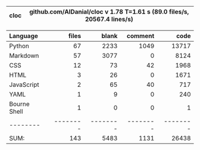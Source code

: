 cloc|github.com/AlDanial/cloc v 1.78  T=1.61 s (89.0 files/s, 20567.4 lines/s)
--- | ---

Language|files|blank|comment|code
:-------|-------:|-------:|-------:|-------:
Python|67|2233|1049|13717
Markdown|57|3077|0|8124
CSS|12|73|42|1968
HTML|3|26|0|1671
JavaScript|2|65|40|717
YAML|1|9|0|240
Bourne Shell|1|0|0|1
--------|--------|--------|--------|--------
SUM:|143|5483|1131|26438
